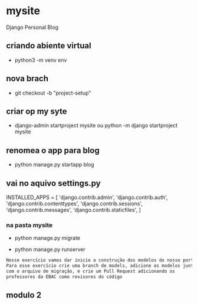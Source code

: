# mysite

Django Personal Blog

## criando abiente virtual

- python3 -m venv env

## nova brach

- git checkout -b "project-setup"

## criar op my syte

- django-admin startproject mysite ou python -m django startproject mysite

## renomea o app para blog

- python manage.py startapp blog

## vai no aquivo settings.py

INSTALLED_APPS = [
    'django.contrib.admin',
    'django.contrib.auth',
    'django.contrib.contenttypes',
    'django.contrib.sessions',
    'django.contrib.messages',
    'django.contrib.staticfiles',
    <!-- 'blog', adiciona essa parte  -->
]

### na pasta mysite

- python manage.py migrate

<!-- *comado para rodar o projeto*livro de prog -->

- python manage.py runserver

```bash
Nesse exercício vamos dar inicio a construção dos modelos do nosso portfólio.
Para esse exercício crie uma branch de models, adicione os modelos junto
com o arquivo de migração, e crie um Pull Request adicionando os
professores da EBAC como revisores do código
```

## modulo 2
